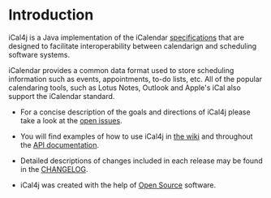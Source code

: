 [iCalendar]: http://en.wikipedia.org/wiki/ICalendar

[Bintray Releases]: https://bintray.com/ical4j/maven/ical4j

[Java Legacy Date-Time Code]: https://docs.oracle.com/javase/tutorial/datetime/iso/legacy.html

# Introduction

iCal4j is a Java implementation of the iCalendar [specifications](https://ical4j.github.io/ical4j-user-guide/rfcs/) that are designed to facilitate interoperability between calendarign and scheduling software systems.

iCalendar provides a common data format used to store scheduling information such as events, appointments, to-do lists, etc. All of the popular calendaring tools, such as Lotus Notes, Outlook and Apple's iCal also support the iCalendar standard.

 - For a concise description of the goals and directions of iCal4j please
 take a look at the [open issues](https://github.com/ical4j/ical4j/issues).

 - You will find examples of how to use iCal4j in [the wiki](https://github.com/ical4j/ical4j/wiki)
 and throughout the [API documentation](https://ical4j.github.io/docs/ical4j/api).

 - Detailed descriptions of changes included in each release may be found
 in the [CHANGELOG](https://ical4j.github.io/docs/ical4j/release-notes).
 
 - iCal4j was created with the help of [Open Source](http://opensource.org) software.
